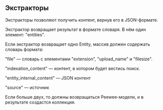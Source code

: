 ## Экстракторы

Экстракторы позволяют получить контент, вернув его в JSON-формате.

Экстрактор возвращает результат в формате словаря. В нём один элемент: "entities".

Если экстрактор возвращает одно Entity, массив должен содержать словарь формата:

"file" — словарь с элементами "extension", "upload_name" и "filesize".

"indexation_content" — контент, в котором будет вестись поиск.

"entity_internal_content" — JSON контент

"source" — источник

Если больше двух, то должны возвращаться Peewee-модели, и в результате создастся коллекция.
